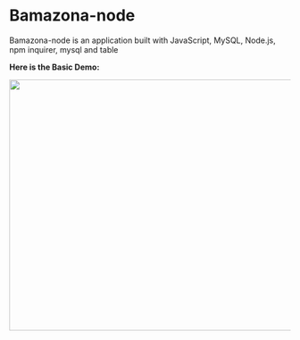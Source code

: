 # Bamazona-node
Bamazona-node is an application built with JavaScript, MySQL, Node.js, npm inquirer, mysql and table


**Here is the Basic Demo:**

<div align="center"><img src="https://github.com/ngl4/Bamazona-node/blob/master/basic_demo.gif" width="710" height="450"></div>
